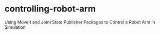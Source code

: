 # controlling-robot-arm
Using MoveIt and Joint State Publisher Packages to Control a Robot Arm in Simulation 
